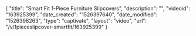 {
    "title": "Smart Fit 1-Piece Furniture Slipcovers",
    "description": "",
    "videoid": "163925399",
    "date_created": "1526397640",
    "date_modified": "1526398263",
    "type": "captivate",
    "layout": "video",
    "url": "\/v\/1pieceslipcover-smartfit\/163925399"
}